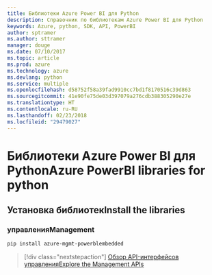 ```yaml
---
title: Библиотеки Azure Power BI для Python
description: Справочник по библиотекам Azure Power BI для Python
keywords: Azure, python, SDK, API, PowerBI
author: sptramer
ms.author: sttramer
manager: douge
ms.date: 07/10/2017
ms.topic: article
ms.prod: azure
ms.technology: azure
ms.devlang: python
ms.service: multiple
ms.openlocfilehash: d58752f58a39fad9910cc7bd1f8170516c39d863
ms.sourcegitcommit: 41e90fe75de03d397079a276cdb388305290e27e
ms.translationtype: HT
ms.contentlocale: ru-RU
ms.lasthandoff: 02/23/2018
ms.locfileid: "29479027"
---
```

# <a name="azure-powerbi-libraries-for-python"></a><span data-ttu-id="f41aa-104">Библиотеки Azure Power BI для Python</span><span class="sxs-lookup"><span data-stu-id="f41aa-104">Azure PowerBI libraries for python</span></span>

## <a name="install-the-libraries"></a><span data-ttu-id="f41aa-105">Установка библиотек</span><span class="sxs-lookup"><span data-stu-id="f41aa-105">Install the libraries</span></span>


### <a name="management"></a><span data-ttu-id="f41aa-106">управления</span><span class="sxs-lookup"><span data-stu-id="f41aa-106">Management</span></span>

```bash
pip install azure-mgmt-powerblembedded
```
> [!div class="nextstepaction"]
> [<span data-ttu-id="f41aa-107">Обзор API-интерфейсов управления</span><span class="sxs-lookup"><span data-stu-id="f41aa-107">Explore the Management APIs</span></span>](/python/api/overview/azure/powerbi/management)